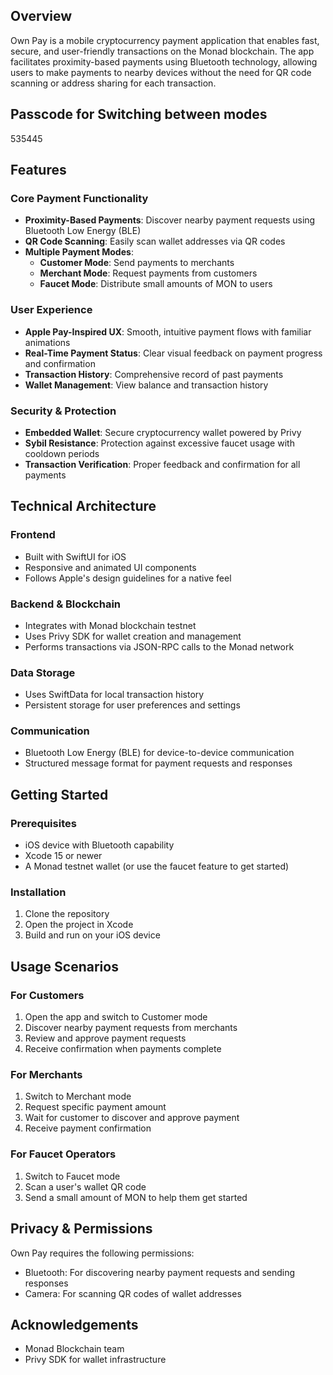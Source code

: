 ## Overview
Own Pay is a mobile cryptocurrency payment application that enables fast, secure, and user-friendly transactions on the Monad blockchain. The app facilitates proximity-based payments using Bluetooth technology, allowing users to make payments to nearby devices without the need for QR code scanning or address sharing for each transaction.

## Passcode for Switching between modes
535445

## Features

### Core Payment Functionality
- **Proximity-Based Payments**: Discover nearby payment requests using Bluetooth Low Energy (BLE)
- **QR Code Scanning**: Easily scan wallet addresses via QR codes
- **Multiple Payment Modes**:
  - **Customer Mode**: Send payments to merchants
  - **Merchant Mode**: Request payments from customers
  - **Faucet Mode**: Distribute small amounts of MON to users

### User Experience
- **Apple Pay-Inspired UX**: Smooth, intuitive payment flows with familiar animations
- **Real-Time Payment Status**: Clear visual feedback on payment progress and confirmation
- **Transaction History**: Comprehensive record of past payments
- **Wallet Management**: View balance and transaction history

### Security & Protection
- **Embedded Wallet**: Secure cryptocurrency wallet powered by Privy
- **Sybil Resistance**: Protection against excessive faucet usage with cooldown periods
- **Transaction Verification**: Proper feedback and confirmation for all payments

## Technical Architecture

### Frontend
- Built with SwiftUI for iOS
- Responsive and animated UI components
- Follows Apple's design guidelines for a native feel

### Backend & Blockchain
- Integrates with Monad blockchain testnet
- Uses Privy SDK for wallet creation and management
- Performs transactions via JSON-RPC calls to the Monad network

### Data Storage
- Uses SwiftData for local transaction history
- Persistent storage for user preferences and settings

### Communication
- Bluetooth Low Energy (BLE) for device-to-device communication
- Structured message format for payment requests and responses

## Getting Started

### Prerequisites
- iOS device with Bluetooth capability
- Xcode 15 or newer
- A Monad testnet wallet (or use the faucet feature to get started)

### Installation
1. Clone the repository
2. Open the project in Xcode
3. Build and run on your iOS device

## Usage Scenarios

### For Customers
1. Open the app and switch to Customer mode
2. Discover nearby payment requests from merchants
3. Review and approve payment requests
4. Receive confirmation when payments complete

### For Merchants
1. Switch to Merchant mode
2. Request specific payment amount
3. Wait for customer to discover and approve payment
4. Receive payment confirmation

### For Faucet Operators
1. Switch to Faucet mode
2. Scan a user's wallet QR code
3. Send a small amount of MON to help them get started

## Privacy & Permissions
Own Pay requires the following permissions:
- Bluetooth: For discovering nearby payment requests and sending responses
- Camera: For scanning QR codes of wallet addresses

## Acknowledgements
- Monad Blockchain team
- Privy SDK for wallet infrastructure
